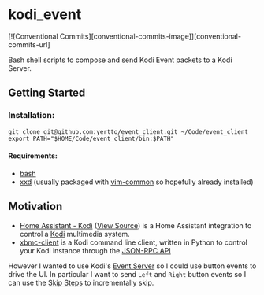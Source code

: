 # kodi_event
[![Conventional Commits][conventional-commits-image]][conventional-commits-url]

Bash shell scripts to compose and send Kodi Event packets to a Kodi Server.

## Getting Started
### Installation:
```
git clone git@github.com:yertto/event_client.git ~/Code/event_client
export PATH="$HOME/Code/event_client/bin:$PATH"
```


#### Requirements:
 * [bash](https://www.gnu.org/software/bash/)
 * [xxd](https://manpages.org/xxd) (usually packaged with [vim-common](https://packages.debian.org/sid/vim-common) so hopefully already installed)


## Motivation

* [Home Assistant - Kodi](https://www.home-assistant.io/integrations/kodi) ([View Source](https://github.com/home-assistant/core/tree/dev/homeassistant/components/kodi)) is a Home Assistant integration to control a [Kodi](https://kodi.tv) multimedia system.
* [xbmc-client](https://github.com/jcsaaddupuy/xbmc-client) is a Kodi command line client, written in Python to control your Kodi instance through the [JSON-RPC API](https://kodi.wiki/view/JSON-RPC_API)

However I wanted to use Kodi's [Event Server](https://kodi.wiki/view/EventServer) so I could use button events to drive the UI.
In particular I want to send `Left` and `Right` button events so I can use the [Skip Steps](https://kodi.wiki/view/Skip_steps) to incrementally skip.
